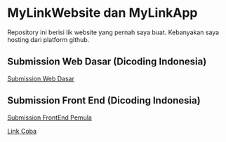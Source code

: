 # MyLinkWebsite dan MyLinkApp
Repository ini berisi lik website yang pernah saya buat. Kebanyakan saya hosting dari platform github.

## Submission Web Dasar (Dicoding Indonesia)
[Submission Web Dasar](https://almuqsitalif08.github.io/Dicoding_Submission_Web_Dasar/ "Ini adalah website yg saya buat untuk memenuhi tugas dari Dicoding Indonesia")   

## Submission Front End (Dicoding Indonesia)
[Submission FrontEnd Pemula](https://almuqsitalif08.github.io/Dicoding_Submission_Front_End_Pemula/ "Ini adalah website yg saya buat untuk memenuhi tugas dari Dicoding Indonesia")   

[Link Coba](https://github.com/almuqsitalif08/Dicoding_Submission_Front_End_Pemula/)
